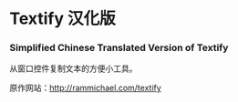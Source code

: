 # Textify 汉化版
### Simplified Chinese Translated Version of Textify

从窗口控件复制文本的方便小工具。

原作网站：http://rammichael.com/textify
